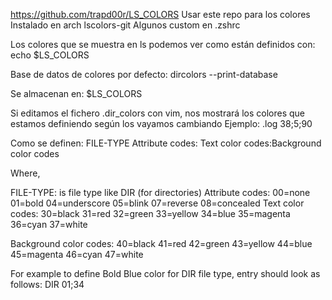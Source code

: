 https://github.com/trapd00r/LS_COLORS
Usar este repo para los colores
Instalado en arch lscolors-git
Algunos custom en .zshrc

Los colores que se muestra en ls podemos ver como están definidos con:
echo $LS_COLORS

Base de datos de colores por defecto:
dircolors --print-database

Se almacenan en: $LS_COLORS

Si editamos el fichero .dir_colors con vim, nos mostrará los colores que estamos definiendo según los vayamos cambiando
Ejemplo:
.log                  38;5;90


Como se definen:
FILE-TYPE Attribute codes: Text color codes:Background color codes

Where,

FILE-TYPE: is file type like DIR (for directories)
Attribute codes:
00=none
01=bold
04=underscore
05=blink
07=reverse
08=concealed
Text color codes:
30=black
31=red
32=green
33=yellow
34=blue
35=magenta
36=cyan
37=white

Background color codes:
40=black
41=red
42=green
43=yellow
44=blue
45=magenta
46=cyan
47=white

For example to define Bold Blue color for DIR file type, entry should look as follows:
DIR 01;34

